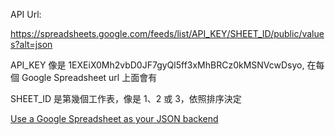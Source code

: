 API Url:

https://spreadsheets.google.com/feeds/list/API_KEY/SHEET_ID/public/values?alt=json

API_KEY 像是 1EXEiX0Mh2vbD0JF7gyQl5ff3xMhBRCz0kMSNVcwDsyo, 在每個 Google Spreadsheet url 上面會有

SHEET_ID 是第幾個工作表，像是 1、2 或 3，依照排序決定

[Use a Google Spreadsheet as your JSON backend](https://coderwall.com/p/duapqq/use-a-google-spreadsheet-as-your-json-backend)
